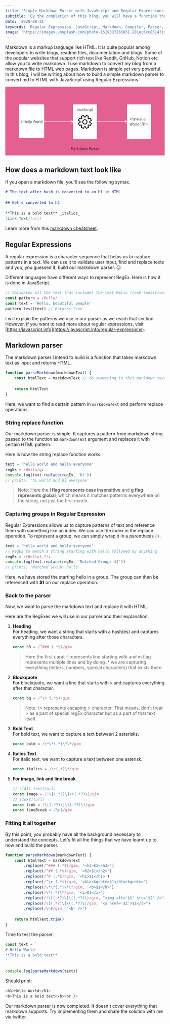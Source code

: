 ```yaml
---
title: 'Simple Markdown Parser with JavaScript and Regular Expressions'
subtitle: 'By the completion of this blog, you will have a function that takes in a markdown text and return a HTML text.'
date: '2020-08-21'
keywords: 'Regular Expression, JavaScript, Markdown, Compiler, Parser, RegEx'
image: 'https://images.unsplash.com/photo-1519337265831-281ec6cc8514?ixid=MnwxMjA3fDB8MHxwaG90by1wYWdlfHx8fGVufDB8fHx8&ixlib=rb-1.2.1&auto=format&fit=crop&w=750&q=80'
---
```


Markdown is a markup language like HTML. It is quite popular among developers to write blogs, readme files, documentation and blogs. Some of the popular websites that support rich text like Reddit, GitHub, Notion etc allow you to write markdown. I use markdown to convert my blog from a markdown file to HTML web pages. Markdown is simple yet very powerful. In this blog, I will be writing about how to build a simple markdown parser to convert md to HTML with JavaScript using Regular Expressions.

![Markdown parser](markdown.png)

## How does a markdown text look like

If you open a markdown file, you'll see the following syntax.

```md
# The text after hash is converted to an h1 in HTML

## Get's converted to h2

**This is a bold text** _italics_
[Link Text](url)
```

Learn more from this [markdown cheatsheet](https://github.com/adam-p/markdown-here/wiki/Markdown-Cheatsheet).

## Regular Expressions

A regular expression is a character sequence that helps us to capture patterns in a text. We can use it to validate user input, find and replace texts and yup, you guessed it, build our markdown parser. 😉

Different languages have different ways to represent RegEx. Here is how it is done in JavaScript.

```js
// Validates all the text that includes the text Hello (case sensitive)
const pattern = /Hello/
const text = 'Hello, beautiful people'
pattern.test(text) // Returns true
```

I will explain the patterns we use in our parser as we reach that section. However, if you want to read more about regular expressions, visit [https://javascript.info](https://javascript.info/regular-expressions).

## Markdown parser

The markdown parser I intend to build is a function that takes markdown text as input and returns HTML.

```js
function parseMarkdown(markdownText) {
	const htmlText = markdownText // do something to this markdown text

	return htmlText
}
```

Here, we want to find a certain pattern in `markdownText` and perform replace operations.

### String replace function

Our markdown parser is simple. It captures a pattern from markdown string passed to the function as `markdownText` argument and replaces it with certain HTML pattern.

Here is how the string replace function works.

```js
text = 'hello world and hello everyone'
regEx = /Hello/gi
console.log(text.replace(regEx, 'hi'))
// prints: 'hi world and hi everyone'
```

> Note: Here the **i flag represents case insensitive** and **g flag represents global**, which means it matches patterns everywhere on the string, not just the first match.

### Capturing groups in Regular Expression

Regular Expressions allows us to capture patterns of text and reference them with something like an index. We can use the index in the replace operation. To represent a group, we can simply wrap it in a parenthesis `()`.

```js
text = 'hello world and hello everyone'
// RegEx to match a string starting with hello followed by anything
regEx = /(Hello).*/i
console.log(text.replace(regEx, 'Matched Group: $1'))
// prints: 'Matched Group: hello'
```

Here, we have stored the starting hello in a group. The group can then be referenced with **\$1** on our replace operation.

### Back to the parser

Now, we want to parse the markdown text and replace it with HTML.

Here are the RegExes we will use in our parser and their explanation.

1. **Heading** <br/>
   For heading, we want a string that starts with a hash(es) and captures everything after those characters.

   ```js
   const h3 = /^### (.*$)/gim
   ```

   > Here the first carat `^` represents line starting with and m flag represents multiple lines and by doing .\* we are capturing everything (letters, numbers, special characters) that exists there.

2. **Blockquote** <br />
   For blockquote, we want a line that starts with `>` and captures everything after that character.

   ```js
   const bq = /^\> (.*$)/gim
   ```

   > Note: \\> represents escaping > character. That means, don't treat > as a part of special regEx character but as a part of that text itself.

3. **Bold Text** <br />
   For bold text, we want to capture a text between 2 asterisks.

   ```js
   const bold = /\*\*(.*)\*\*/gim
   ```

4. **Italics Text** <br />
   For italic text, we want to capture a text between one asterisk.

   ```js
   const italics = /\*(.*)\*/gim
   ```

5. **For image, link and line break** <br />
   ```js
   // ![Alt text](url)
   const image = /!\[(.*?)\]\((.*?)\)/gim
   // [text](url)
   const link = /\[(.*?)\]\((.*?)\)/gim
   const lineBreak = /\n$/gim
   ```

### Fitting it all together

By this point, you probably have all the background necessary to understand the concepts. Let's fit all the things that we have learnt up to now and build the parser.

```js
function parseMarkdown(markdownText) {
	const htmlText = markdownText
		.replace(/^### (.*$)/gim, '<h3>$1</h3>')
		.replace(/^## (.*$)/gim, '<h2>$1</h2>')
		.replace(/^# (.*$)/gim, '<h1>$1</h1>')
		.replace(/^\> (.*$)/gim, '<blockquote>$1</blockquote>')
		.replace(/\*\*(.*)\*\*/gim, '<b>$1</b>')
		.replace(/\*(.*)\*/gim, '<i>$1</i>')
		.replace(/!\[(.*?)\]\((.*?)\)/gim, "<img alt='$1' src='$2' />")
		.replace(/\[(.*?)\]\((.*?)\)/gim, "<a href='$2'>$1</a>")
		.replace(/\n$/gim, '<br />')

	return htmlText.trim()
}
```

Time to test the parser.

```js
const text = `
# Hello World
**This is a bold text**
`

console.log(parseMarkdown(text))
```

Should print:

```sh
<h1>Hello World</h1>
<b>This is a bold text</b><br />
```

Our markdown parser is now completed. It doesn't cover everything that markdown supports. Try implementing them and share the solution with me via twitter.
